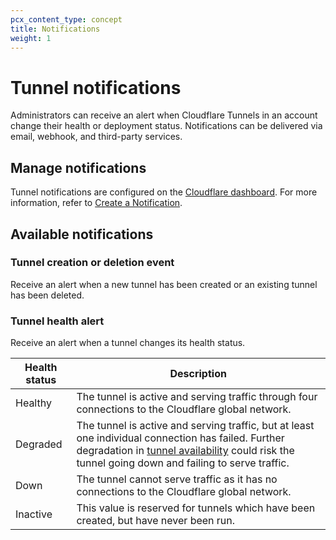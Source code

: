 ```yaml
---
pcx_content_type: concept
title: Notifications
weight: 1
---
```


# Tunnel notifications

Administrators can receive an alert when Cloudflare Tunnels in an account change their health or deployment status. Notifications can be delivered via email, webhook, and third-party services.

## Manage notifications

Tunnel notifications are configured on the [Cloudflare dashboard](https://dash.cloudflare.com/). For more information, refer to [Create a Notification](/notifications/create-notifications/).

## Available notifications

### Tunnel creation or deletion event

Receive an alert when a new tunnel has been created or an existing tunnel has been deleted.

### Tunnel health alert

Receive an alert when a tunnel changes its health status.

| Health status | Description  |
| ------------- | ------------ |
| Healthy       | The tunnel is active and serving traffic through four connections to the Cloudflare global network. |
| Degraded      | The tunnel is active and serving traffic, but at least one individual connection has failed. Further degradation in [tunnel availability](/cloudflare-one/connections/connect-networks/install-and-setup/deploy-cloudflared-replicas/) could risk the tunnel going down and failing to serve traffic.|
| Down          | The tunnel cannot serve traffic as it has no connections to the Cloudflare global network.|
| Inactive      | This value is reserved for tunnels which have been created, but have never been run.|
